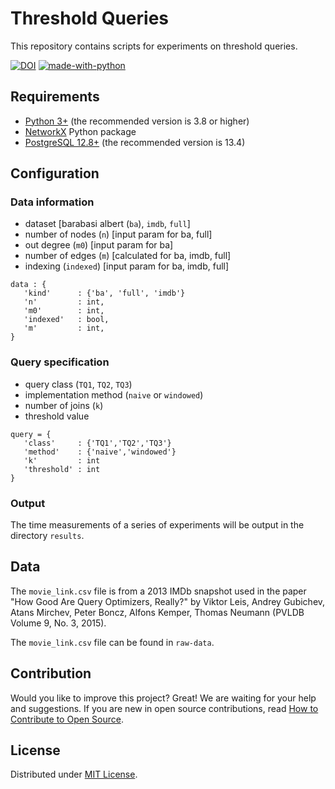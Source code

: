 # Threshold Queries

This repository contains scripts for experiments on threshold queries.

[![DOI](https://zenodo.org/badge/425057454.svg)](https://zenodo.org/badge/latestdoi/425057454)
[![made-with-python](https://img.shields.io/badge/Made%20with-Python-1f425f.svg)](https://www.python.org/)

## Requirements

* [Python 3+](https://www.python.org/) (the recommended version is 3.8 or higher)
* [NetworkX](https://networkx.org/) Python package
* [PostgreSQL 12.8+](https://www.postgresql.org/) (the recommended version is 13.4)

## Configuration

### Data information
* dataset [barabasi albert (`ba`), `imdb`, `full`]
* number of nodes (`n`)          [input param for ba, full]
* out degree      (`m0`)         [input param for ba] 
* number of edges (`m`)          [calculated for ba, imdb, full]
* indexing        (`indexed`)    [input param for ba, imdb, full]

```
data : {
   'kind'      : {'ba', 'full', 'imdb'}
   'n'         : int, 
   'm0'        : int,
   'indexed'   : bool,
   'm'         : int,
}
```

### Query specification

* query class (`TQ1`, `TQ2`, `TQ3`)
* implementation method (`naive` or `windowed`)
* number of joins (`k`)
* threshold value 

```
query = {
   'class'     : {'TQ1','TQ2','TQ3'}
   'method'    : {'naive','windowed'}
   'k'         : int
   'threshold' : int 
}
```

### Output
The time measurements of a series of experiments will be output in the directory `results`.


## Data

The `movie_link.csv` file is from a 2013 IMDb snapshot used in the paper "How Good Are Query Optimizers, Really?" by Viktor Leis, Andrey Gubichev, Atans Mirchev, Peter Boncz, Alfons Kemper, Thomas Neumann (PVLDB Volume 9, No. 3, 2015).

The `movie_link.csv` file can be found in `raw-data`.

## Contribution

Would you like to improve this project? Great! We are waiting for your help and suggestions. If you are new in open source contributions, read [How to Contribute to Open Source](https://opensource.guide/how-to-contribute/).

## License

Distributed under [MIT License](https://github.com/domel/TQs/blob/main/LICENSE).
